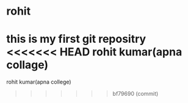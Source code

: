 # rohit
this is my first git repositry
<br>
<<<<<<< HEAD
rohit kumar(apna collage)
=======
rohit kumar(apna college)
>>>>>>> bf79690 (commit)
